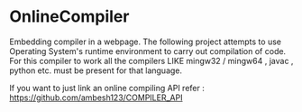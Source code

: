 # OnlineCompiler
Embedding compiler in a webpage.
The following project attempts to use Operating System's runtime environment to carry out compilation of code.
For this compiler to work all the compilers LIKE mingw32 / mingw64 , javac , python etc. must be present for that language.

If you want to just link an online compiling API refer : https://github.com/ambesh123/COMPILER_API
